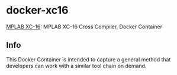 docker-xc16
=============

[MPLAB XC-16](https://www.microchip.com/mplab/compilers): MPLAB XC-16 Cross Compiler, Docker Container

Info
----

This Docker Container is intended to capture a general method that developers can work with a similar tool chain on demand.
